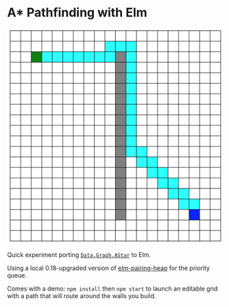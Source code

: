# A* Pathfinding with Elm

![Example of a path found between two points](./snap.png)

Quick experiment porting [`Data.Graph.AStar`](https://hackage.haskell.org/package/astar-0.3.0.0/docs/Data-Graph-AStar.html) to Elm.

Using a local 0.18-upgraded version of [elm-pairing-heap](http://package.elm-lang.org/packages/rhofour/elm-pairing-heap/latest) for the priority queue.

Comes with a demo: `npm install` then `npm start` to launch an editable grid with a path that will route around the walls you build.